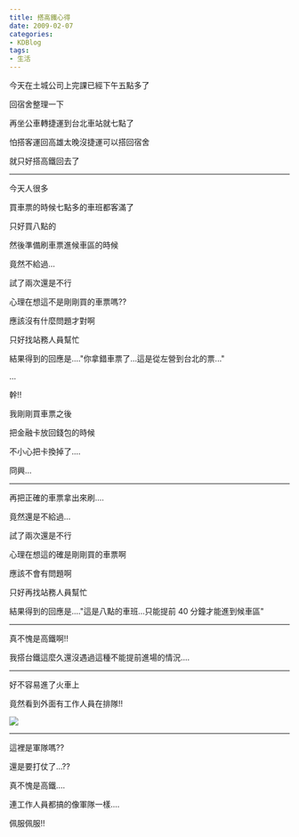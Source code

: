 ```yaml
---
title: 搭高鐵心得
date: 2009-02-07
categories:
- KDBlog
tags:
- 生活
---
```

今天在土城公司上完課已經下午五點多了

回宿舍整理一下

再坐公車轉捷運到台北車站就七點了

怕搭客運回高雄太晚沒捷運可以搭回宿舍

就只好搭高鐵回去了

---

今天人很多

買車票的時候七點多的車班都客滿了

只好買八點的

然後準備刷車票進候車區的時候

竟然不給過...

試了兩次還是不行

心理在想這不是剛剛買的車票嗎??

應該沒有什麼問題才對啊

只好找站務人員幫忙

結果得到的回應是...."你拿錯車票了...這是從左營到台北的票..."

...

幹!!

我剛剛買車票之後

把金融卡放回錢包的時候

不小心把卡換掉了....

冏興...

---

再把正確的車票拿出來刷....

竟然還是不給過...

試了兩次還是不行

心理在想這的確是剛剛買的車票啊

應該不會有問題啊

只好再找站務人員幫忙

結果得到的回應是...."這是八點的車班...只能提前 40 分鐘才能進到候車區"

---

真不愧是高鐵啊!!

我搭台鐵這麼久還沒遇過這種不能提前進場的情況....

---

好不容易進了火車上

竟然看到外面有工作人員在排隊!!

![]({{urls.media}}/KDBlog/2009/02/07/IMAG0289.jpg)

---

這裡是軍隊嗎??

還是要打仗了...??

真不愧是高鐵....

連工作人員都搞的像軍隊一樣....

佩服佩服!!

